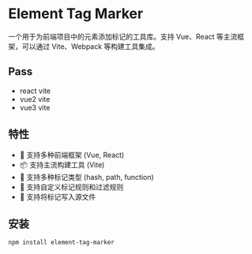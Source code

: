 <!--
 * @Date: 2025-01-21 16:11:04
 * @LastEditors: xiaoshan
 * @LastEditTime: 2025-02-05 17:05:23
 * @FilePath: /element-tag-marker/readme.md
-->

# Element Tag Marker

一个用于为前端项目中的元素添加标记的工具库。支持 Vue、React 等主流框架，可以通过 Vite、Webpack 等构建工具集成。

## Pass

* react vite
* vue2 vite
* vue3 vite

## 特性

- 🚀 支持多种前端框架 (Vue, React)
- 📦 支持主流构建工具 (Vite)
- 🎨 支持多种标记类型 (hash, path, function)
- 🔧 支持自定义标记规则和过滤规则
- 📝 支持将标记写入源文件

## 安装

```bash
npm install element-tag-marker
```
